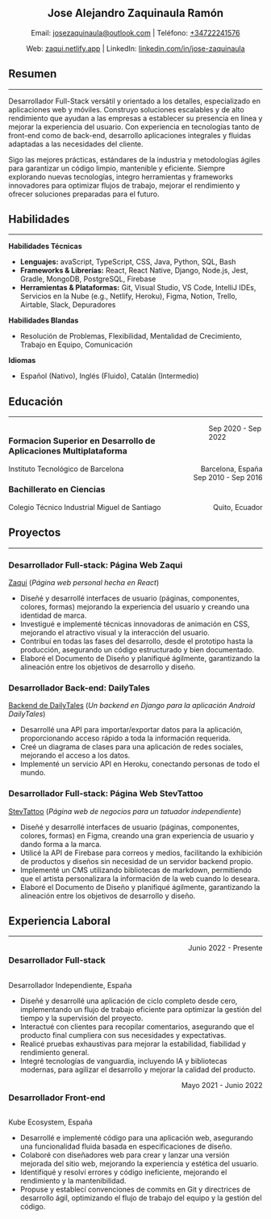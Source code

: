 <h2 style="text-align: center;"> Jose Alejandro Zaquinaula Ramón </h2>
<p style="text-align: center;">
    Email: <a href="mailto:josezaquinaula@outlook.com">josezaquinaula@outlook.com</a>
    |
    Teléfono: <a href="tel:+34722241576">+34722241576</a>  
</p>
<p style="text-align: center;">
    Web: <a href="https://zaqui.netlify.app">zaqui.netlify.app</a>
    |
    LinkedIn: <a href="https://www.linkedin.com/in/jose-zaquinaula">linkedin.com/in/jose-zaquinaula</a>
</p>


## Resumen
---
Desarrollador Full-Stack versátil y orientado a los detalles, especializado en aplicaciones web y móviles. Construyo soluciones escalables y de alto rendimiento que ayudan a las empresas a establecer su presencia en línea y mejorar la experiencia del usuario. Con experiencia en tecnologías tanto de front-end como de back-end, desarrollo aplicaciones integrales y fluidas adaptadas a las necesidades del cliente.

Sigo las mejores prácticas, estándares de la industria y metodologías ágiles para garantizar un código limpio, mantenible y eficiente. Siempre explorando nuevas tecnologías, integro herramientas y frameworks innovadores para optimizar flujos de trabajo, mejorar el rendimiento y ofrecer soluciones preparadas para el futuro.

## Habilidades
---
**Habilidades Técnicas**  
- **Lenguajes:** avaScript, TypeScript, CSS, Java, Python, SQL, Bash
- **Frameworks & Librerías:** React, React Native, Django, Node.js, Jest, Gradle, MongoDB, PostgreSQL, Firebase  
- **Herramientas & Plataformas:** Git, Visual Studio, VS Code, IntelliJ IDEs, Servicios en la Nube (e.g., Netlify, Heroku), Figma, Notion, Trello, Airtable, Slack, Depuradores  

**Habilidades Blandas**  
- Resolución de Problemas, Flexibilidad, Mentalidad de Crecimiento, Trabajo en Equipo, Comunicación  

**Idiomas**  
- Español (Nativo), Inglés (Fluido), Catalán (Intermedio)  


## Educación
---
<div style="display: flex; justify-content: space-between;">
  <h3 style="font-weight: bold;">Formacion Superior en Desarrollo de Aplicaciones Multiplataforma</h3>
  <span>Sep 2020 - Sep 2022 </span>
</div>
<div style="display: flex; justify-content: space-between;">
  <span class="small_size">Instituto Tecnológico de Barcelona</span>
  <span class="small_size">Barcelona, España </span>
</div>

<div style="display: flex; justify-content: space-between;">
  <h3 style="font-weight: bold;">Bachillerato en Ciencias</h3>
  <span>Sep 2010 - Sep 2016 </span>
</div>
<div style="display: flex; justify-content: space-between;">
  <span class="small_size">Colegio Técnico Industrial Miguel de Santiago</span>
  <span class="small_size">Quito, Ecuador </span>
</div>

## Proyectos
---


### Desarrollador Full-stack: Página Web Zaqui

[Zaqui](https://zaqui.netlify.app/my_works) (*Página web personal hecha en React*)

- Diseñé y desarrollé interfaces de usuario (páginas, componentes, colores, formas) mejorando la experiencia del usuario y creando una identidad de marca.
- Investigué e implementé técnicas innovadoras de animación en CSS, mejorando el atractivo visual y la interacción del usuario.
- Contribuí en todas las fases del desarrollo, desde el prototipo hasta la producción, asegurando un código estructurado y bien documentado.
- Elaboré el Documento de Diseño y planifiqué ágilmente, garantizando la alineación entre los objetivos de desarrollo y diseño.

### Desarrollador Back-end: DailyTales

[Backend de DailyTales](https://gitlab.com/JoseZaq/daily-tales) (*Un backend en Django para la aplicación Android DailyTales*)

- Desarrollé una API para importar/exportar datos para la aplicación, proporcionando acceso rápido a toda la información requerida.
- Creé un diagrama de clases para una aplicación de redes sociales, mejorando el acceso a los datos.
- Implementé un servicio API en Heroku, conectando personas de todo el mundo.

### Desarrollador Full-stack: Página Web StevTattoo

[StevTattoo](https://stevtattoo.netlify.app/) (*Página web de negocios para un tatuador independiente*)

- Diseñé y desarrollé interfaces de usuario (páginas, componentes, colores, formas) en Figma, creando una gran experiencia de usuario y dando forma a la marca.
- Utilicé la API de Firebase para correos y medios, facilitando la exhibición de productos y diseños sin necesidad de un servidor backend propio.
- Implementé un CMS utilizando bibliotecas de markdown, permitiendo que el artista personalizara la información de la web cuando lo deseara.
- Elaboré el Documento de Diseño y planifiqué ágilmente, garantizando la alineación entre los objetivos de desarrollo y diseño.

## Experiencia Laboral
---

<div style="display: flex; justify-content: space-between;">
  <h3 style="font-weight: bold;">Desarrollador Full-stack</h3>
  <span>Junio 2022 - Presente</span>
</div>

<p class="small_size">Desarrollador Independiente, España</p>

- Diseñé y desarrollé una aplicación de ciclo completo desde cero, implementando un flujo de trabajo eficiente para optimizar la gestión del tiempo y la supervisión del proyecto.
- Interactué con clientes para recopilar comentarios, asegurando que el producto final cumpliera con sus necesidades y expectativas.
- Realicé pruebas exhaustivas para mejorar la estabilidad, fiabilidad y rendimiento general.
- Integré tecnologías de vanguardia, incluyendo IA y bibliotecas modernas, para agilizar el desarrollo y mejorar la calidad del producto.

<div style="display: flex; justify-content: space-between;">
  <h3 style="font-weight: bold;">Desarrollador Front-end</h3>
  <span>Mayo 2021 - Junio 2022</span>
</div>

<p class="small_size">Kube Ecosystem, España</p>

- Desarrollé e implementé código para una aplicación web, asegurando una funcionalidad fluida basada en especificaciones de diseño.
- Colaboré con diseñadores web para crear y lanzar una versión mejorada del sitio web, mejorando la experiencia y estética del usuario.
- Identifiqué y resolví errores y código ineficiente, mejorando el rendimiento y la mantenibilidad.
- Propuse y establecí convenciones de commits en Git y directrices de desarrollo ágil, optimizando el flujo de trabajo del equipo y la gestión del código.
